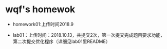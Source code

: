 # wqf's homewok
+ homework01:上传时间2018.9

+ lab01：上传时间：2018.10.13，共提交2次，第一次提交完成题目要求功能，第二次提交优化程序（详细见lab01里README）
